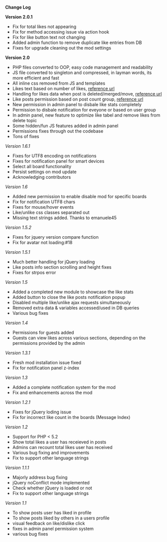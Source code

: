 **Change Log**

**Version 2.0.1**
- Fix for total likes not appearing
- Fix for method accessing issue via action hook
- Fix for like button text not changing
- Added admin function to remove duplicate like entries from DB
- Fixes for upgrade cleaning out the mod settings


**Version 2.0**
- PHP files converted to OOP, easy code management and readability
- JS file converted to singleton and compressed, in layman words, its more efficient and fast
- All inline css removed from JS and templates
- Likes text based on number of likes, [reference url](http://www.simplemachines.org/community/index.php?topic=506743.msg3746658#msg3746658)
- Handling for likes data when post is deleted/merged/move, [reference url](http://www.simplemachines.org/community/index.php?topic=506743.msg3748949#msg3748949)
- Like posts permission based on post count group, [reference url](http://www.simplemachines.org/community/index.php?topic=506743.msg3749117#msg3749117)
- New permission in admin panel to disbale like stats completely
- Permission to disbale notification for eveyone or based on user group
- In admin panel, new feature to optimize like tabel and remove likes from delete topic
- Some hidden/fun JS features added in admin panel
- Permissions fixes through out the codebase
- Tons of fixes


*Version 1.6.1*
- Fixes for UTF8 encoding on notifications
- Fixes for notification panel for smart devices
- Select all board functionality
- Persist settings on mod update
- Acknowledging contributors


*Version 1.6*
- Added new permission to enable disable mod for specific boards
- Fix for notification UTF8 chars
- Fixes for mouse/hover events
- Like/unlike css classes separated out
- Missing text strings added. Thanks to emanuele45


*Version 1.5.2*
- Fixes for jquery version compare function
- Fix for avatar not loading:#18


*Version 1.5.1*
- Much better handling for jQuery loading
- Like posts info section scrolling and height fixes
- Fixes for strpos error


*Version 1.5*
- Added a completed new module to showcase the like stats
- Added button to close the like posts notification popup
- Disabled multiple like/unlike ajax requests simultaneously
- Removed extra data & variables accessed/used in DB queries
- Various bug fixes


*Version 1.4*
- Permissions for guests added
- Guests can view likes across various sections, depending on the permissions provided by the admin


*Version 1.3.1*
- Fresh mod installation issue fixed
- Fix for notification panel z-index


*Version 1.3*
- Added a complete notification system for the mod
- Fix and enhancements across the mod


*Version 1.2.1*
- Fixes for jQuery loding issue
- Fix for incorrect like count in the boards (Message Index)

*Version 1.2*
- Support for PHP < 5.2
- Show total likes a user has receieved in posts
- Admins can recount total likes user has received
- Various bug fixing and improvements
- Fix to support other language strings


*Version 1.1.1*
- Majorly address bug fixing
- jQuery noConflict mode implemented
- Check whether jQuery is loaded or not
- Fix to support other language strings


*Version 1.1*
- To show posts user has liked in profile
- To show posts liked by others in a users profile
- visual feedback on like/dislike click
- fixes in admin panel permission system
- various bug fixes